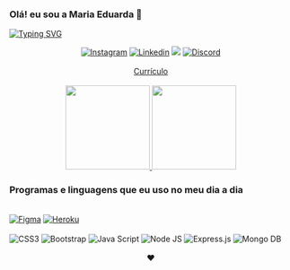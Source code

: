
### Olá! eu sou a Maria Eduarda 👋

[![Typing SVG](https://readme-typing-svg.herokuapp.com/?color=CE5E80&size=35&center=true&vCenter=true&width=1000&lines=Seja+Bem+Vindo!+:%29)](https://git.io/typing-svg)

<div align="center">
  <a href="https://www.instagram.com/d_araujof_/" target="_blank"><img alt="Instagram" src="https://img.shields.io/badge/-Instagram-%23E4405F?style=for-the-badge&logo=instagram&logoColor=white" target="_blank"></a>
  <a href="https://www.linkedin.com/in/d-araujof/" target="_blank"><img alt="Linkedin" src="https://img.shields.io/badge/LinkedIn-0077B5?style=for-the-badge&logo=linkedin&logoColor=white" target="_blank"></a> 
  <a href="mailto:dudaafernandes06@gmail.com"><img src="https://img.shields.io/badge/Gmail-D14836?style=for-the-badge&logo=gmail&logoColor=white" target="_blank"></a>
   <a href="discordapp.com/users/688917943379427354" target="_blank"><img alt="Discord" src="https://img.shields.io/badge/Discord-7289DA?style=for-the-badge&logo=discord&logoColor=white" target="_blank"></a>
</div>

</br>

<div align="center">
<a href="https://github.com/d-araujo/d-araujo/blob/main/Curr%C3%ADculo.pdf" target="_blank">Currículo</a>
</div>

</br>

<div align="center">
  <a href="https://github.com/d-araujo">
    <img height="150em" src="https://github-readme-stats.vercel.app/api?username=d-araujof&count_private=true&include_all_commits=true&show_icons=true&theme=dracula&hide_border=false&show_owner=true"/>
    <img height="150em" src="https://github-readme-stats.vercel.app/api/top-langs/?username=d-araujof&theme=dracula&hide_border=false&&layout=compact"/>
  </a>
</div>

### Programas e linguagens que eu uso no meu dia a dia

<div style="display: inline_block"><br/>
      <a href="https://github.com/d-araujo/Figma" target="_blank"><img alt="Figma" src="https://img.shields.io/badge/Figma-F24E1E?style=for-the-badge&logo=figma&logoColor=white" target="_blank"></a>
      <a href="https://github.com/d-araujo/Heroku" target="_blank"><img alt="Heroku" src="https://img.shields.io/badge/Heroku-430098?style=for-the-badge&logo=heroku&logoColor=white" target="_blank"></a>
</div>

<div style="display: inline_block"><br/>
    <img align="center" alt="CSS3" src="https://img.shields.io/badge/CSS3-1572B6?style=for-the-badge&logo=css3&logoColor=white">
    <img align="center" alt="Bootstrap" src="https://img.shields.io/badge/Bootstrap-563D7C?style=for-the-badge&logo=bootstrap&logoColor=white">
    <img align="center" alt="Java Script" src="https://img.shields.io/badge/JavaScript-F7DF1E?style=for-the-badge&logo=javascript&logoColor=black">
    <img align="center" alt="Node JS" src="https://img.shields.io/badge/Node.js-43853D?style=for-the-badge&logo=node.js&logoColor=white">
    <img align="center" alt="Express.js" src="https://img.shields.io/badge/Express.js-404D59?style=for-the-badge">
    <img align="center" alt="Mongo DB" src="https://img.shields.io/badge/MongoDB-4EA94B?style=for-the-badge&logo=mongodb&logoColor=white">
</div>

</br>

<div align="center">
❤️‍
</div>

